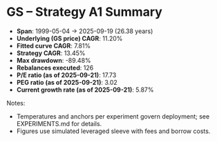 # GS – Strategy A1 Summary

- **Span**: 1999-05-04 → 2025-09-19 (26.38 years)
- **Underlying (GS price) CAGR**: 11.20%
- **Fitted curve CAGR**: 7.81%
- **Strategy CAGR**: 13.45%
- **Max drawdown**: -89.48%
- **Rebalances executed**: 126
- **P/E ratio (as of 2025-09-21)**: 17.73
- **PEG ratio (as of 2025-09-21)**: 3.02
- **Current growth rate (as of 2025-09-21)**: 5.87%

Notes:

- Temperatures and anchors per experiment govern deployment; see EXPERIMENTS.md for details.
- Figures use simulated leveraged sleeve with fees and borrow costs.

